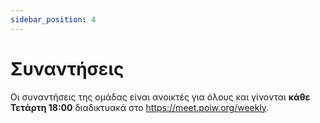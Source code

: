 ```yaml
---
sidebar_position: 4
---
```


# Συναντήσεις

Οι συναντήσεις της ομάδας είναι ανοικτές για όλους και γίνονται **κάθε Τετάρτη 18:00** διαδικτυακά στο https://meet.poiw.org/weekly.
